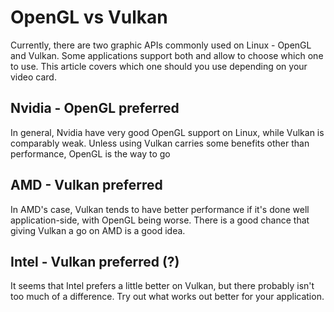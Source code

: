 # OpenGL vs Vulkan

Currently, there are two graphic APIs commonly used on Linux - OpenGL and Vulkan. Some applications support both and allow to choose which one to use. This article covers which one should you use depending on your video card.

## Nvidia - OpenGL preferred

In general, Nvidia have very good OpenGL support on Linux, while Vulkan is comparably weak. Unless using Vulkan carries some benefits other than performance, OpenGL is the way to go

## AMD - Vulkan preferred

In AMD's case, Vulkan tends to have better performance if it's done well application-side, with OpenGL being worse. There is a good chance that giving Vulkan a go on AMD is a good idea.

## Intel - Vulkan preferred (?)

It seems that Intel prefers a little better on Vulkan, but there probably isn't too much of a difference. Try out what works out better for your application.
